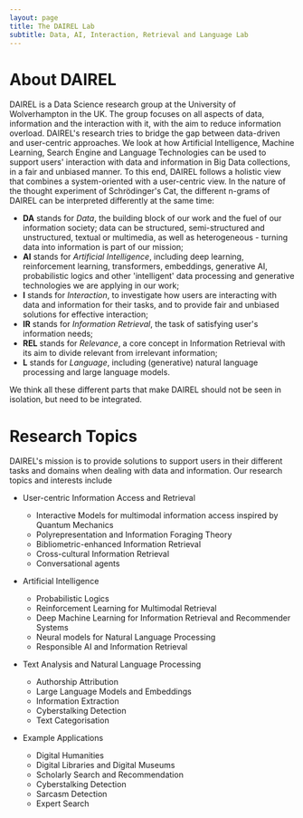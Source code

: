 ```yaml
---
layout: page
title: The DAIREL Lab
subtitle: Data, AI, Interaction, Retrieval and Language Lab
---
```

# About DAIREL

DAIREL is a Data Science research group at the University of Wolverhampton in the UK. The group focuses on all aspects of data, information and the interaction with it, with the aim to reduce information overload. DAIREL's research tries to bridge the gap between data-driven and user-centric approaches. We look at how Artificial Intelligence, Machine Learning, Search Engine and Language Technologies can be used to support users' interaction with data and information in Big Data collections, in a fair and unbiased manner. To this end, DAIREL follows a holistic view that combines a system-oriented with a user-centric view. In the nature of the thought experiment of Schrödinger's Cat, the different n-grams of DAIREL can be interpreted differently at the same time:

- **DA** stands for _Data_, the building block of our work and the fuel of our information society; data can be structured, semi-structured and unstructured, textual or multimedia, as well as heterogeneous - turning data into information is part of our mission;
- **AI** stands for _Artificial Intelligence_, including deep learning, reinforcement learning, transformers, embeddings, generative AI, probabilistic logics and other 'intelligent' data processing and generative technologies we are applying in our work;
- **I** stands for _Interaction_, to investigate how users are interacting with data and information for their tasks, and to provide fair and unbiased solutions for effective interaction;
- **IR** stands for _Information Retrieval_, the task of satisfying user's information needs;
- **REL** stands for _Relevance_, a core concept in Information Retrieval with its aim to divide relevant from irrelevant information;
- **L** stands for _Language_, including (generative) natural language processing and large language models.

We think all these different parts that make DAIREL should not be seen in isolation, but need to be integrated.

# Research Topics

DAIREL's mission is to provide solutions to support users in their different tasks and domains when dealing with data and information. Our research topics and interests include

* User-centric Information Access and Retrieval
  * Interactive Models for multimodal information access inspired by Quantum Mechanics
  * Polyrepresentation and Information Foraging Theory
  * Bibliometric-enhanced Information Retrieval
  * Cross-cultural Information Retrieval
  * Conversational agents

* Artificial Intelligence
  * Probabilistic Logics
  * Reinforcement Learning for Multimodal Retrieval
  * Deep Machine Learning for Information Retrieval and Recommender Systems
  * Neural models for Natural Language Processing
  * Responsible AI and Information Retrieval

* Text Analysis and Natural Language Processing
  * Authorship Attribution
  * Large Language Models and Embeddings
  * Information Extraction
  * Cyberstalking Detection
  * Text Categorisation

* Example Applications
  * Digital Humanities
  * Digital Libraries and Digital Museums
  * Scholarly Search and Recommendation
  * Cyberstalking Detection
  * Sarcasm Detection
  * Expert Search

